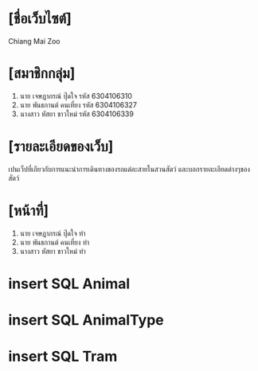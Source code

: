 # [ชื่อเว็บไซต์]
Chiang Mai Zoo

# [สมาชิกกลุ่ม]
1. นาย เจษฎาภรณ์ ปุ๊ดใจ รหัส 6304106310
2. นาย พันธกานต์ คนเที่ยง รหัส 6304106327
3. นางสาว หัสยา ขาวใหม่ รหัส 6304106339
# [รายละเอียดของเว็บ]
เปนเว็ปที่เกียวกับการแนะนำการเดินทางของรถแต่ละสายในสวนสัตว์
และบอกรายละเอียดต่างๆของสัตว์

# [หน้าที่]
1. นาย เจษฎาภรณ์ ปุ๊ดใจ ทำ
2. นาย พันธกานต์ คนเที่ยง ทำ
3. นางสาว หัสยา ขาวใหม่ ทำ


# insert SQL Animal

# insert SQL AnimalType

# insert SQL Tram